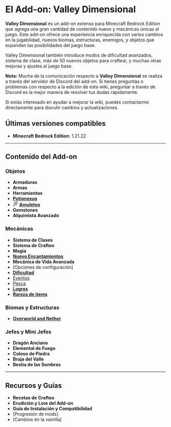 # El Add-on: Valley Dimensional

**Valley Dimensional** es un add-on extenso para Minecraft Bedrock Edition que agrega una gran cantidad de contenido nuevo y mecánicas únicas al juego. Este add-on ofrece una experiencia enriquecida con varios cambios en la jugabilidad, nuevos biomas, estructuras, enemigos, y objetos que expanden las posibilidades del juego base.

Valley Dimensional también introduce modos de dificultad avanzados, sistema de clase, más de 50 nuevos objetos para craftear, y muchas otras mejoras y ajustes al juego base.

**Nota:** Mucha de la comunicación respecto a **Valley Dimensional** se realiza a través del servidor de Discord del add-on. Si tienes preguntas o problemas con respecto a la edición de esta wiki, preguntar a través de Discord es la mejor manera de resolver tus dudas rápidamente.

Si estás interesado en ayudar a mejorar la wiki, puedes contactarme directamente para discutir cambios y actualizaciones.

## Últimas versiones compatibles

- **Minecraft Bedrock Edition**: 1.21.22

---

## Contenido del Add-on

### Objetos

- **Armaduras**
- **Armas**
- **Herramientas**
- [**Potionexus**](https://github.com/MiguelVeraXd/Valley-Dimensional-Wiki/blob/main/Main/Wiki/potionexus.md)
- ![Vista previa del Valley Dimensional](https://github.com/MiguelVeraXd/Valley-Dimensional-Wiki/blob/main/Main/Wiki/assets/items/ankh.png) [**Amuletos**](https://github.com/MiguelVeraXd/Valley-Dimensional-Wiki/blob/main/Main/Wiki/amuletos.md)
- **Gemstones**
- **Alquimista Avanzado**

### Mecánicas

- **Sistema de Clases**
- **Sistema de Crafteo**
- **Magia**
- [**Nuevo Encantamientos**](https://github.com/MiguelVeraXd/Valley-Dimensional-Wiki/blob/main/Main/Wiki/encartamiento.md)
- **Mecánica de Vida Avanzada**
- [Opciones de configuración]
- [**Dificultad**](https://github.com/MiguelVeraXd/Valley-Dimensional-Wiki/blob/main/Main/Wiki/dificultad.md)
- [Eventos](#)
- [Pesca](#)
- [**Logros**](https://github.com/MiguelVeraXd/Valley-Dimensional-Wiki/blob/main/Main/Wiki/logros.md)
- [**Rareza de items**](https://github.com/MiguelVeraXd/Valley-Dimensional-Wiki/blob/main/Main/Wiki/rareza%20de%20item.md)
### Biomas y Estructuras

- [**Overworld and Nether**](https://github.com/MiguelVeraXd/Valley-Dimensional-Wiki/blob/main/Main/Wiki/dia%201.md#generaci%C3%B3n-del-mundo)

### Jefes y Mini Jefes

- **Dragón Anciano**
- **Elemental de Fuego**
- **Coloso de Piedra**
- **Bruja del Valle**
- **Bestia de las Sombras**

---

## Recursos y Guías

- **Recetas de Crafteo**
- **Erudición y Lore del Add-on**
- **Guía de Instalación y Compatibilidad**
- [Progresión de mods]
- [Cambios en la vainilla]
